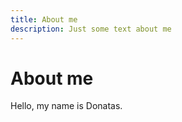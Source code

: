 ```yaml
---
title: About me
description: Just some text about me
---
```


# About me

Hello, my name is Donatas.